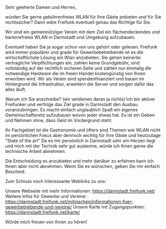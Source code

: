 Sehr geeherte Damen und Herren,


würden Sie gerne gebührenfreies WLAN für Ihre
Gäste anbieten und für Sie rechtssicher? Dann wäre Freifunk eventuell genau das Richtige für Sie.

Wir sind ein gemeinnütziger Verein mit dem Ziel ein flächendeckendes und
barierrefreies WLAN in Darmstadt und Umgebung aufzubauen.

Eventuell haben Sie ja sogar schon von uns gehört oder gelesen. Freifunk
wird immer populärer und grade für Gewerbebetreibende ist es die
wirtschaftlichste Lösung ein Wlan anzubieten. 
Sie gehen keinerlei vertragliche Verpflichtungen ein, zahlen keine Grundgebühr, sind vollständig auf der rechtlich
sicheren Seite und zahlen nur einmalig die notwendige Hardware die im
freien Handel kostengünstig von Ihnen erworben wird.
Wir als Verein sind spendenfinanziert und bauen im Hintergrund die
Infrastruktur, erweitern die Server und sorgen dafür das alles läuft.

Warum ich Sie anschreibe? (wir verdienen daran ja nichts)
Ich bin aktiver Freifunker und verfolge das Ziel grade in Darmstadt den Ausbau
voranzubringen. Es macht einfach unglaublich Spaß ein eigenes Gemeinschaftsnetz aufzubauen
wovon jeder etwas hat. Es ist ein Geben und Nehmen ohne, dass Geld im Vordergrund steht.

Ihr Fachgebiet ist die Gastronomie und öfters sind Themen wie WLAN nicht
im persönlichen Fokus aber dennoch wichtig für Ihre Gäste und heutzutage "State of
the art"
Da es mir persönlich in Darmstadt sehr am Herzen liegt und mich mit
der Technik sehr gut auskenne, würde ich Ihnen gerne die technische Arbeit
abnehmen.

Die Entscheidung es anzubieten und mehr darüber zu erfahren kann ich
Ihnen aber nicht abnehmen.  Wenn Sie es wünschen, geben Sie mir einfach
Bescheid.

Zum Schluss noch Interessante Weblinks zu uns:

Unsere Webseite mit mehr Informationen: https://darmstadt.freifunk.net/
Weitere Infos für Gewerbe und Vereine: https://darmstadt.freifunk.net/mitmachen/informationen-fuer-gewerbetreibende-und-vereine/
Unsere Karte mit Zugangspunkten: https://darmstadt.freifunk.net/karte/

Würde mich freuen von Ihnen zu hören!

